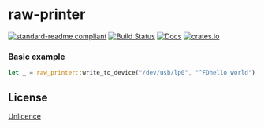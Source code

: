 # raw-printer

[![standard-readme compliant](https://img.shields.io/badge/readme%20style-standard-brightgreen.svg?style=flat-square)](https://github.com/RichardLitt/standard-readme)
[![Build Status](https://github.com/mushonnip/{{raw-printer}}/workflows/ci/badge.svg?branch=release)](https://github.com/mushonnip/{{raw-printer}}/actions)
[![Docs](https://docs.rs/{{raw-printer}}/badge.svg)](https://docs.rs/{{raw-printer}})
[![crates.io](https://img.shields.io/crates/v/{{raw-printer}}.svg)](https://crates.io/crates/{{raw-printer}})

### Basic example

```rust
let _ = raw_printer::write_to_device("/dev/usb/lp0", "^FDhello world");

```

## License

[Unlicence](https://unlicense.org/)